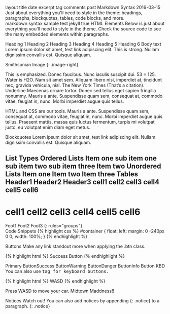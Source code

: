 layout	title	date	excerpt	tag	comments
post	Markdown Syntax	2016-03-15	Just about everything you'll need to style in the theme: headings, paragraphs, blockquotes, tables, code blocks, and more.	
markdown	syntax	sample	test	jekyll	true
HTML Elements
Below is just about everything you'll need to style in the theme. Check the source code to see the many embedded elements within paragraphs.

Heading 1
Heading 2
Heading 3
Heading 4
Heading 5
Heading 6
Body text
Lorem ipsum dolor sit amet, test link adipiscing elit. This is strong. Nullam dignissim convallis est. Quisque aliquam.

Smithsonian Image {: .image-right}

This is emphasized. Donec faucibus. Nunc iaculis suscipit dui. 53 = 125. Water is H2O. Nam sit amet sem. Aliquam libero nisi, imperdiet at, tincidunt nec, gravida vehicula, nisl. The New York Times (That’s a citation). Underline.Maecenas ornare tortor. Donec sed tellus eget sapien fringilla nonummy. Mauris a ante. Suspendisse quam sem, consequat at, commodo vitae, feugiat in, nunc. Morbi imperdiet augue quis tellus.

HTML and CSS are our tools. Mauris a ante. Suspendisse quam sem, consequat at, commodo vitae, feugiat in, nunc. Morbi imperdiet augue quis tellus. Praesent mattis, massa quis luctus fermentum, turpis mi volutpat justo, eu volutpat enim diam eget metus.

Blockquotes
Lorem ipsum dolor sit amet, test link adipiscing elit. Nullam dignissim convallis est. Quisque aliquam.

List Types
Ordered Lists
Item one
sub item one
sub item two
sub item three
Item two
Unordered Lists
Item one
Item two
Item three
Tables
Header1	Header2	Header3
cell1	cell2	cell3
cell4	cell5	cell6
----		
cell1	cell2	cell3
cell4	cell5	cell6
=====		
Foot1	Foot2	Foot3
{: rules="groups"}		
Code Snippets
{% highlight css %} #container { float: left; margin: 0 -240px 0 0; width: 100%; } {% endhighlight %}

Buttons
Make any link standout more when applying the .btn class.

{% highlight html %} Success Button {% endhighlight %}

Primary ButtonSuccess ButtonWarning ButtonDanger ButtonInfo Button
KBD
You can also use <kbd> tag for keyboard buttons.

{% highlight html %} WASD {% endhighlight %}

Press WASD to move your car. Midtown Maddness!!

Notices
Watch out! You can also add notices by appending {: .notice} to a paragraph. {: .notice}
